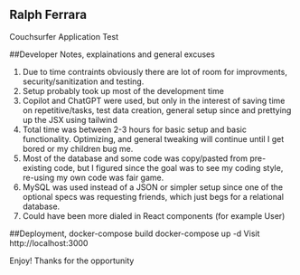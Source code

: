 ## Ralph Ferrara
Couchsurfer Application Test

##Developer Notes, explainations and general excuses
1. Due to time contraints obviously there are lot of room for improvments, security/sanitization and testing. 
2. Setup probably took up most of the development time
3. Copilot and ChatGPT were used, but only in the interest of saving time on repetitive/tasks, test data creation, general setup since and prettying up the JSX using tailwind
4. Total time was between 2-3 hours for basic setup and basic functionality. Optimizing, and general tweaking will continue until I get bored or my children bug me. 
5. Most of the database and some code was copy/pasted from pre-existing code, but I figured since the goal was to see my coding style, re-using my own code was fair game. 
6. MySQL was used instead of a JSON or simpler setup since one of the optional specs was requesting friends, which just begs for a relational database.
7. Could have been more dialed in React components (for example User)

##Deployment, 
docker-compose build
docker-compose up -d
Visit http://localhost:3000

Enjoy! Thanks for the opportunity
